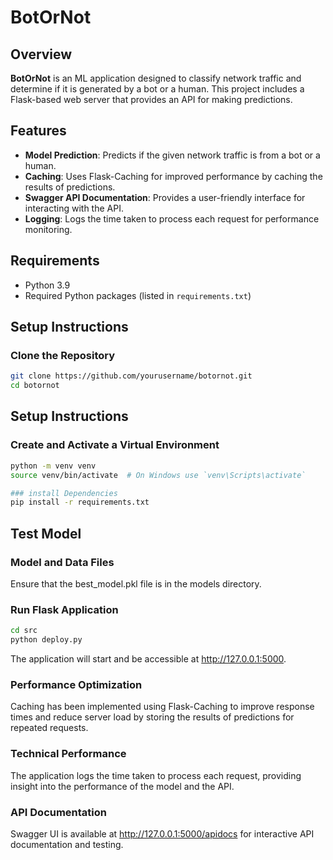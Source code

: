 # BotOrNot

## Overview
**BotOrNot** is an ML application designed to classify network traffic and determine if it is generated by a bot or a human. This project includes a Flask-based web server that provides an API for making predictions.

## Features
- **Model Prediction**: Predicts if the given network traffic is from a bot or a human.
- **Caching**: Uses Flask-Caching for improved performance by caching the results of predictions.
- **Swagger API Documentation**: Provides a user-friendly interface for interacting with the API.
- **Logging**: Logs the time taken to process each request for performance monitoring.

## Requirements
- Python 3.9
- Required Python packages (listed in `requirements.txt`)

## Setup Instructions

### Clone the Repository
```bash
git clone https://github.com/yourusername/botornot.git
cd botornot
```
## Setup Instructions

### Create and Activate a Virtual Environment
```bash
python -m venv venv
source venv/bin/activate  # On Windows use `venv\Scripts\activate`

### install Dependencies
pip install -r requirements.txt
```

## Test Model
### Model and Data Files
Ensure that the best_model.pkl file is in the models directory.

### Run Flask Application
``` bash
cd src
python deploy.py
```
The application will start and be accessible at http://127.0.0.1:5000.

### Performance Optimization
Caching has been implemented using Flask-Caching to improve response times and reduce server load by storing the results of predictions for repeated requests.

### Technical Performance
The application logs the time taken to process each request, providing insight into the performance of the model and the API.

### API Documentation
Swagger UI is available at http://127.0.0.1:5000/apidocs for interactive API documentation and testing.
